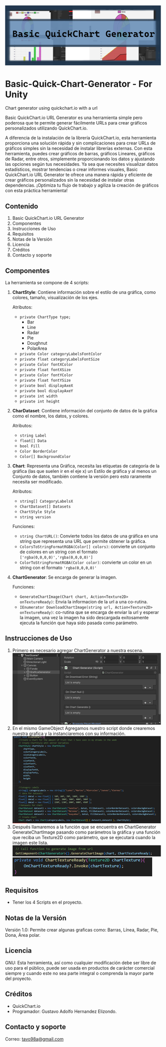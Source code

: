 ![Baner](https://github.com/ShinigamiOs/Basic-Quick-Chart-Generator/blob/main/images/Baner.png)
# Basic-Quick-Chart-Generator - For Unity

Chart generator using quickchart.io with a url

Basic QuickChart.io URL Generator es una herramienta simple pero poderosa que te permite generar fácilmente URLs para crear gráficos personalizados utilizando QuickChart.io.

A diferencia de la instalación de la librería QuickChart.io, esta herramienta proporciona una solución rápida y sin complicaciones para crear URLs de gráficos simples sin la necesidad de instalar librerías externas. Con esta herramienta, puedes crear gráficos de barras, gráficos Lineares, gráficos de Radar, entre otros, simplemente proporcionando los datos y ajustando las opciones según tus necesidades. Ya sea que necesites visualizar datos estadísticos, mostrar tendencias o crear informes visuales, Basic QuickChart.io URL Generator te ofrece una manera rápida y eficiente de crear gráficos personalizados sin la necesidad de instalar otras dependencias. ¡Optimiza tu flujo de trabajo y agiliza la creación de gráficos con esta práctica herramienta!

## Contenido

1. Basic QuickChart.io URL Generator
2. Componentes
3. Instrucciones de Uso
4. Requisitos
5. Notas de la Versión
6. Licencia
7. Créditos
8. Contacto y soporte

## Componentes

La herramienta se compone de 4 scripts:

1. **ChartStyle**: Contiene información sobre el estilo de una gráfica, como colores, tamaño, visualización de los ejes.

   Atributos:
   - `private ChartType type;`
     - Bar
     - Line
     - Radar
     - Pie
     - Doughnut
     - PolarArea
   - `private Color categoryLabelsFontColor`
   - `private float categoryLabelsFontSize`
   - `private Color fontXColor`
   - `private float fontXSize`
   - `private Color fontYColor`
   - `private float fontYSize`
   - `private bool displayAxeX`
   - `private bool displayAxeY`
   - `private int width`
   - `private int height`

2. **CharDataset**: Contiene información del conjunto de datos de la gráfica como el nombre, los datos, y colores.

   Atributos:
   - `string Label`
   - `float[] Data`
   - `bool Fill`
   - `Color BorderColor`
   - `Color[] BackgroundColor`

3. **Chart**: Representa una Gráfica, necesita las etiquetas de categoría de la gráfica (las que suelen ir en el eje x) un Estilo de gráfica y al menos un Conjunto de datos, también contiene la versión pero esto raramente necesita ser modificado.

   Atributos:
   - `string[] CategoryLabelsX`
   - `ChartDataset[] Datasets`
   - `ChartStyle Style`
   - `string version`

   Funciones:
   - `string ChartURL()`: Convierte todos los datos de una gráfica en una string que representa una URL que permite obtener la gráfica.
   - `ColorsToStringFormatRGBA(Color[] colors)`: convierte un conjunto de colores en un string con el formato `['rgba(0,0,0,0)','rgba(0,0,0,0)']`
   - `ColorToStringFormatRGBA(Color color)`: convierte un color en un string con el formato `'rgba(0,0,0,0)'`

4. **ChartGenerator**: Se encarga de generar la imagen.

   Funciones:
   - `GenerateChartImage(Chart chart, Action<Texture2D> onTextureReady)`: Envia la informacion de la url a una co-rutina.
   - `IEnumerator DownloadChartImage(string url, Action<Texture2D> onTextureReady)`: co-rutina que se encarga de enviar la url y esperar la imagen, una vez la imagen ha sido descargada exitosamente ejecuta la función que haya sido pasada como parámetro.

## Instrucciones de Uso

1. Primero es necesario agregar ChartGenerator a nuestra escena.
   ![Imagen de la escena](https://github.com/ShinigamiOs/Basic-Quick-Chart-Generator/blob/main/images/Img%20Scene.png)
2. En el mismo GameObject Agregamos nuestro script donde crearemos nuestra grafica y la instanciaremos con su información.
   ![Instanciar Chart](https://github.com/ShinigamiOs/Basic-Quick-Chart-Generator/blob/main/images/Img%20InstantiateChart.png)
3. Después llamaremos a la función que se encuentra en ChartGenerator GenerateChartImage pasando como parámetros la gráfica y una función que reciba un Texture2D como parámetro, que se ejecutará cuando la imagen este lista.
    ![Llamar Funcion](https://github.com/ShinigamiOs/Basic-Quick-Chart-Generator/blob/main/images/Img%20CallFunction.png)
   ![Funcion de ejemplo](https://github.com/ShinigamiOs/Basic-Quick-Chart-Generator/blob/main/images/Img%20Function.png)
## Requisitos

- Tener los 4 Scripts en el proyecto.

## Notas de la Versión

Versión 1.0: Permite crear algunas graficas como: Barras, Línea, Radar, Pie, Dona, Área polar.

## Licencia

GNU: Esta herramienta, así como cualquier modificación debe ser libre de uso para el público, puede ser usada en productos de carácter comercial siempre y cuando este no sea parte integral o comprenda la mayor parte del proyecto.

## Créditos

- QuickChart.io
- Programador: Gustavo Adolfo Hernandez Elizondo.

## Contacto y soporte

Correo: tavo98a@gmail.com
